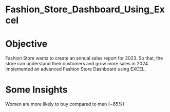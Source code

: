 # Fashion_Store_Dashboard_Using_Excel

# Objective
Fashion Store wants to create an annual sales report for 2023. So that, the store can understand their customers and grow more sales in 2024. 
Implemented an advanced Fashion Store Dashboard using EXCEL.

# Some Insights
Women are more likely to buy compared to men (~65%)
